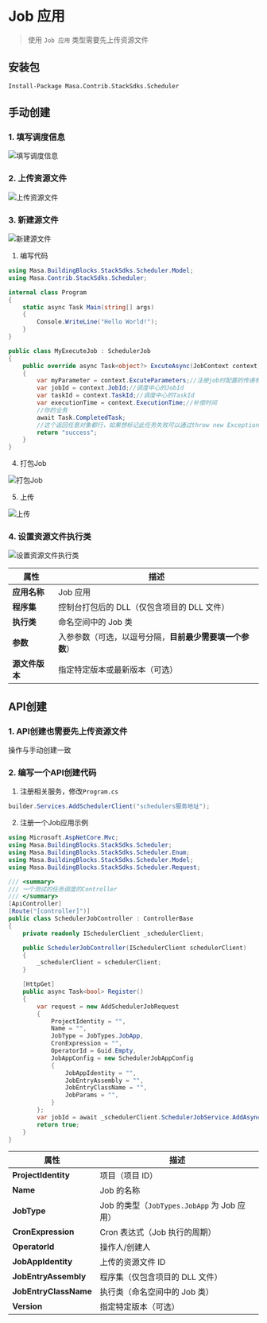 # Job 应用

> 使用 `Job 应用` 类型需要先上传资源文件

## 安装包

```powershelll
Install-Package Masa.Contrib.StackSdks.Scheduler
```

## 手动创建

### 1. 填写调度信息

   ![填写调度信息](http://cdn.masastack.com/stack/doc/scheduler/rc1/resourceFiles_insert_detail.png)

### 2. 上传资源文件

   ![上传资源文件](http://cdn.masastack.com/stack/doc/scheduler/rc1/resourceFiles.png)

### 3. 新建源文件

   ![新建源文件](http://cdn.masastack.com/stack/doc/scheduler/rc1/resourceFiles_insert.png)

   1. 编写代码

   ```csharp
   using Masa.BuildingBlocks.StackSdks.Scheduler.Model;
   using Masa.Contrib.StackSdks.Scheduler;

   internal class Program
   {
       static async Task Main(string[] args)
       {
           Console.WriteLine("Hello World!");
       }
   }

   public class MyExecuteJob : SchedulerJob
   {
       public override async Task<object?> ExcuteAsync(JobContext context)
       {
           var myParameter = context.ExcuteParameters;//注册job时配置的传递参数
           var jobId = context.JobId;//调度中心的JobId
           var taskId = context.TaskId;//调度中心的TaskId
           var executionTime = context.ExecutionTime;//补偿时间
           //你的业务
           await Task.CompletedTask;
           //这个返回任意对象都行，如果想标记此任务失败可以通过throw new Exception();
           return "success";
       }
   }
   ```

   4. 打包Job

   ![打包Job](http://cdn.masastack.com/stack/doc/scheduler/rc1/resourceFiles_release.png)

   5. 上传

   ![上传](http://cdn.masastack.com/stack/doc/scheduler/rc1/resourceFiles_upload.png)

### 4. 设置资源文件执行类

![设置资源文件执行类](http://cdn.masastack.com/stack/doc/scheduler/rc1/resourceFiles_insert_detail_2.png)

| **属性**     | **描述**                                                         |
|--------------|------------------------------------------------------------|
| **应用名称** | Job 应用                                                    |
| **程序集**   | 控制台打包后的 DLL（仅包含项目的 DLL 文件）                  |
| **执行类**   | 命名空间中的 Job 类                                         |
| **参数**     | 入参参数（可选，以逗号分隔，**目前最少需要填一个参数**）                                           |
| **源文件版本** | 指定特定版本或最新版本（可选）                              |

## API创建

<a id="api_create"></a>

### 1. API创建也需要先上传资源文件

操作与手动创建一致

### 2. 编写一个API创建代码

   1. 注册相关服务，修改`Program.cs`

   ```csharp
   builder.Services.AddSchedulerClient("schedulers服务地址");
   ```

   2. 注册一个Job应用示例

   ```csharp
   using Microsoft.AspNetCore.Mvc;
   using Masa.BuildingBlocks.StackSdks.Scheduler;
   using Masa.BuildingBlocks.StackSdks.Scheduler.Enum;
   using Masa.BuildingBlocks.StackSdks.Scheduler.Model;
   using Masa.BuildingBlocks.StackSdks.Scheduler.Request;
   
   /// <summary>
   /// 一个测试的任务调度的Controller
   /// </summary>
   [ApiController]
   [Route("[controller]")]
   public class SchedulerJobController : ControllerBase
   {
       private readonly ISchedulerClient _schedulerClient;
   
       public SchedulerJobController(ISchedulerClient schedulerClient)
       {
           _schedulerClient = schedulerClient;
       }
   
       [HttpGet]
       public async Task<bool> Register()
       {
           var request = new AddSchedulerJobRequest
           {
               ProjectIdentity = "",
               Name = "",
               JobType = JobTypes.JobApp,
               CronExpression = "",
               OperatorId = Guid.Empty,
               JobAppConfig = new SchedulerJobAppConfig
               {
                   JobAppIdentity = "",
                   JobEntryAssembly = "",
                   JobEntryClassName = "",
                   JobParams = "",
               }
           };
           var jobId = await _schedulerClient.SchedulerJobService.AddAsync(request);
           return true;
       }
   } 
   ```
   
   | **属性**             | **描述**                               |
   |----------------------|--------------------------------------|
   | **ProjectIdentity**      | 项目（项目 ID）                      |
   | **Name**                 | Job 的名称                            |
   | **JobType**              | Job 的类型（`JobTypes.JobApp` 为 Job 应用） |
   | **CronExpression**       | Cron 表达式（Job 执行的周期）          |
   | **OperatorId**           | 操作人/创建人                         |
   | **JobAppIdentity**       | 上传的资源文件 ID                      |
   | **JobEntryAssembly**     | 程序集（仅包含项目的 DLL 文件）        |
   | **JobEntryClassName**    | 执行类（命名空间中的 Job 类）          |
   | **Version**              | 指定特定版本（可选）                   |